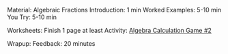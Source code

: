 Material: Algebraic Fractions
Introduction: 1 min
Worked Examples: 5-10 min
You Try: 5-10 min

Worksheets: Finish 1 page at least
Activity: [Algebra Calculation Game #2](https://www.math-salamanders.com/algebra-math-games.html)

Wrapup: Feedback: 20 minutes
